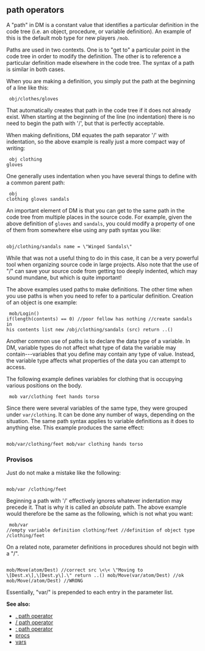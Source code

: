 ## path operators


A \"path\" in DM is a constant value that identifies a
particular definition in the code tree (i.e. an object, procedure, or
variable definition). An example of this is the default mob type for new
players `/mob`. 

Paths are used in two contexts. One is to \"get
to\" a particular point in the code tree in order to modify the
definition. The other is to reference a particular definition made
elsewhere in the code tree. The syntax of a path is similar in both
cases. 

When you are making a definition, you simply put the
path at the beginning of a line like this: 
```
 obj/clothes/gloves

```
 

That automatically creates that path in the code
tree if it does not already exist. When starting at the beginning of the
line (no indentation) there is no need to begin the path with \'/\', but
that is perfectly acceptable. 

When making definitions, DM
equates the path separator \'/\' with indentation, so the above example
is really just a more compact way of writing: 
```
 obj clothing
gloves 
```
 

One generally uses indentation when you have
several things to define with a common parent path: 
```
 obj
clothing gloves sandals 
```
 

An important element of DM
is that you can get to the same path in the code tree from multiple
places in the source code. For example, given the above definition of
`gloves` and `sandals`, you could modify a property of one of them from
somewhere else using any path syntax you like: 
```

obj/clothing/sandals name = \"Winged Sandals\" 
```
 

While
that was not a useful thing to do in this case, it can be a very
powerful tool when organizing source code in large projects. Also note
that the use of \"/\" can save your source code from getting too deeply
indented, which may sound mundane, but which is quite important!


The above examples used paths to make definitions. The other
time when you use paths is when you need to refer to a particular
definition. Creation of an object is one example: 
```
 mob/Login()
if(length(contents) == 0) //poor fellow has nothing //create sandals in
his contents list new /obj/clothing/sandals (src) return ..() 
```



Another common use of paths is to declare the data type of a
variable. In DM, variable types do not affect what type of data the
variable may contain---variables that you define may contain any type of
value. Instead, the variable type affects what properties of the data
you can attempt to access. 

The following example defines
variables for clothing that is occupying various positions on the body.

```
 mob var/clothing feet hands torso 
```
 

Since
there were several variables of the same type, they were grouped under
`var/clothing`. It can be done any number of ways, depending on the
situation. The same path syntax applies to variable definitions as it
does to anything else. This example produces the same effect: 
```

mob/var/clothing/feet mob/var clothing hands torso 
```

### Provisos


Just do not make a mistake like the following: 
```

mob/var /clothing/feet 
```
 

Beginning a path with \'/\'
effectively ignores whatever indentation may precede it. That is why it
is called an *absolute* path. The above example would therefore be the
same as the following, which is not what you want: 
```
 mob/var
//empty variable definition clothing/feet //definition of object type
/clothing/feet 
```
 

On a related note, parameter
definitions in procedures should not begin with a \"/\". 
```

mob/Move(atom/Dest) //correct src \<\< \"Moving to
\[Dest.x\],\[Dest.y\].\" return ..() mob/Move(var/atom/Dest) //ok
mob/Move(/atom/Dest) //WRONG 
```
 

Essentially, \"var/\"
is prepended to each entry in the parameter list.

**See also:**
+   [. path operator](/ref/operator/path/%2e.md) 
+   [/ path operator](/ref/operator/path//.md) 
+   [: path operator](/ref/operator/path/:.md) 
+   [procs](/ref/proc.md) 
+   [vars](/ref/var.md) 